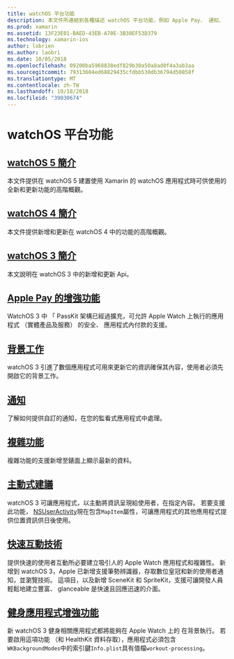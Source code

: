 ```yaml
---
title: watchOS 平台功能
description: 本文件所連結到各種描述 watchOS 平台功能，例如 Apple Pay、 通知、 複雜性、 主動式建議、 健身應用程式，和更多功能的輔助線。
ms.prod: xamarin
ms.assetid: 13F23E01-BAED-43EB-A70E-3B30EF53D379
ms.technology: xamarin-ios
author: lobrien
ms.author: laobri
ms.date: 10/05/2018
ms.openlocfilehash: 09200ba5968838edf829b30a50a8ad0f4a3ab3aa
ms.sourcegitcommit: 79313604ed68829435cfdbb530db36794d50858f
ms.translationtype: MT
ms.contentlocale: zh-TW
ms.lasthandoff: 10/18/2018
ms.locfileid: "39030674"
---
```

# <a name="watchos-platform-features"></a>watchOS 平台功能

## <a name="introduction-to-watchos-5introduction-to-watchos5indexmd"></a>[watchOS 5 簡介](introduction-to-watchos5/index.md)

本文件提供在 watchOS 5 建置使用 Xamarin 的 watchOS 應用程式時可供使用的全新和更新功能的高階概觀。

## <a name="introduction-to-watchos-4introduction-to-watchos4md"></a>[watchOS 4 簡介](introduction-to-watchos4.md)

本文件提供新增和更新在 watchOS 4 中的功能的高階概觀。

## <a name="introduction-to-watchos-3introduction-to-watchos3indexmd"></a>[watchOS 3 簡介](introduction-to-watchos3/index.md)

本文說明在 watchOS 3 中的新增和更新 Api。

## <a name="apple-pay-enhancementsioswatchosplatformapple-paymd"></a>[Apple Pay 的增強功能](~/ios/watchos/platform/apple-pay.md)

WatchOS 3 中 「 PassKit 架構已經過擴充，可允許 Apple Watch 上執行的應用程式 （實體產品及服務） 的安全、 應用程式內付款的支援。

## <a name="background-tasksioswatchosplatformbackground-tasksmd"></a>[背景工作](~/ios/watchos/platform/background-tasks.md)

watchOS 3 引進了數個應用程式可用來更新它的資訊確保其內容，使用者必須先開啟它的背景工作。

## <a name="notificationsnotificationsmd"></a>[通知](notifications.md)

了解如何提供自訂的通知，在您的監看式應用程式中處理。

## <a name="complicationscomplicationsmd"></a>[複雜功能](complications.md)

複雜功能的支援新增至錶面上顯示最新的資料。

## <a name="proactive-suggestionsioswatchosplatformproactive-suggestionsmd"></a>[主動式建議](~/ios/watchos/platform/proactive-suggestions.md)

watchOS 3 可讓應用程式，以主動將資訊呈現給使用者，在指定內容。 若要支援此功能， [NSUserActivity](https://developer.apple.com/reference/foundation/nsuseractivity)現在包含`MapItem`屬性，可讓應用程式的其他應用程式提供位置資訊供日後使用。

## <a name="quick-interaction-techniquesioswatchosplatformquick-interaction-techniquesmd"></a>[快速互動技術](~/ios/watchos/platform/quick-interaction-techniques.md)

提供快速的使用者互動所必要建立吸引人的 Apple Watch 應用程式和複雜性。 新增到 watchOS 3，Apple 已新增支援筆勢辨識器，存取數位皇冠和新的使用者通知，並瀏覽技術。 這項目，以及新增 SceneKit 和 SpriteKit，支援可讓開發人員輕鬆地建立豐富、 glanceable 是快速且回應迅速的介面。

## <a name="workout-app-enhancementsioswatchosplatformworkout-appsmd"></a>[健身應用程式增強功能](~/ios/watchos/platform/workout-apps.md)

新 watchOS 3 健身相關應用程式都將能夠在 Apple Watch 上的 在背景執行。 若要啟用這項功能 （和 HealthKit 資料存取），應用程式必須包含`WKBackgroundModes`中的索引鍵`Info.plist`具有值檔`workout-processing`。
